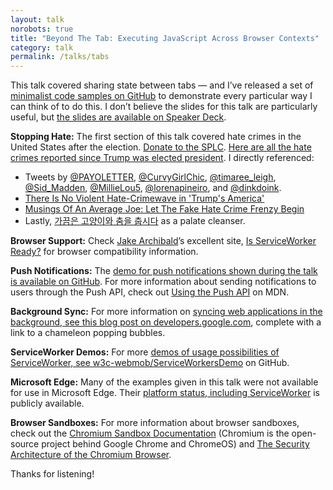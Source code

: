 ```yaml
---
layout: talk
norobots: true
title: "Beyond The Tab: Executing JavaScript Across Browser Contexts"
category: talk
permalink: /talks/tabs
---
```


This talk covered sharing state between tabs — and I’ve released a set of [minimalist code samples on GitHub](https://github.com/adunkman/client-side-sync-examples) to demonstrate every particular way I can think of to do this. I don’t believe the slides for this talk are particularly useful, but [the slides are available on Speaker Deck](https://speakerdeck.com/adunkman/beyond-the-tab-executing-javascript-across-browser-contexts-at-nodevember).

**Stopping Hate:** The first section of this talk covered hate crimes in the United States after the election. [Donate to the SPLC](https://donate.splcenter.org/). [Here are all the hate crimes reported since Trump was elected president](http://www.revelist.com/us-news/donald-trump-hate-crimes/5796). I directly referenced:

- Tweets by [@PAYOLETTER](https://twitter.com/PAYOLETTER/status/797106526104285184), [@CurvyGirlChic](https://twitter.com/CurvyGirlChic/status/799374585325973504), [@timaree_leigh](https://twitter.com/timaree_leigh/status/797515824517054466), [@Sid_Madden](https://twitter.com/Sid_Madden/status/797141813022822400), [@MillieLou5](https://twitter.com/MillieLou5/status/797512835714744321), [@lorenapineiro](https://twitter.com/lorenapineiro/status/797159172374675456), and [@dinkdoink](https://twitter.com/dinkdoink/status/797554435123621888).
- [There Is No Violent Hate-Crimewave in 'Trump's America'](http://reason.com/blog/2016/11/11/election-night-hijab-attack-false)
- [Musings Of An Average Joe: Let The Fake Hate Crime Frenzy Begin](http://nation.foxnews.com/2016/11/20/musings-average-joe-let-fake-hate-crime-frenzy-begin)
- Lastly, [가끔은 고양이와 춤을 춥시다](https://vine.co/v/ih0rU2z62BK) as a palate cleanser.

**Browser Support:** Check [Jake Archibald](https://twitter.com/jaffathecake)’s excellent site, [Is ServiceWorker Ready?](https://jakearchibald.github.io/isserviceworkerready/) for browser compatibility information.

**Push Notifications:** The [demo for push notifications shown during the talk is available on GitHub](https://github.com/gauntface/simple-push-demo). For more information about sending notifications to users through the Push API, check out [Using the Push API](https://developer.mozilla.org/en-US/docs/Web/API/Push_API/Using_the_Push_API) on MDN.

**Background Sync:** For more information on [syncing web applications in the background, see this blog post on developers.google.com](https://developers.google.com/web/updates/2015/12/background-sync), complete with a link to a chameleon popping bubbles.

**ServiceWorker Demos:** For more [demos of usage possibilities of ServiceWorker, see w3c-webmob/ServiceWorkersDemo](https://github.com/w3c-webmob/ServiceWorkersDemos) on GitHub.

**Microsoft Edge:** Many of the examples given in this talk were not available for use in Microsoft Edge. Their [platform status, including ServiceWorker](https://developer.microsoft.com/en-us/microsoft-edge/platform/status/serviceworker) is publicly available.

**Browser Sandboxes:** For more information about browser sandboxes, check out the [Chromium Sandbox Documentation](https://www.chromium.org/developers/design-documents/sandbox) (Chromium is the open-source project behind Google Chrome and ChromeOS) and [The Security Architecture of the Chromium Browser](https://seclab.stanford.edu/websec/chromium/chromium-security-architecture.pdf).

Thanks for listening!
